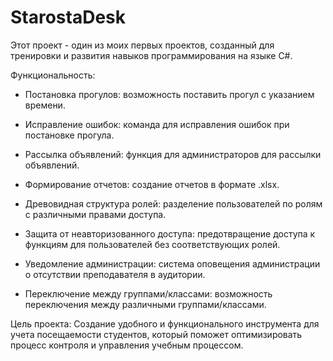 # StarostaDesk
Этот проект - один из моих первых проектов, созданный для тренировки и развития навыков программирования на языке C#. 


Функциональность:

- Постановка прогулов:  возможность поставить прогул с указанием времени.

- Исправление ошибок:  команда для исправления ошибок при постановке прогула.

- Рассылка объявлений:  функция для администраторов для рассылки объявлений.

- Формирование отчетов:  создание отчетов в формате .xlsx.

- Древовидная структура ролей:  разделение пользователей по ролям с различными правами доступа.

- Защита от неавторизованного доступа:  предотвращение доступа к функциям для пользователей без соответствующих ролей.

- Уведомление администрации:  система оповещения администрации о  отсутствии преподавателя в аудитории.

- Переключение между группами/классами:  возможность переключения между различными группами/классами.


Цель проекта:
Создание удобного и функционального инструмента для учета посещаемости студентов, который поможет оптимизировать процесс контроля и управления учебным процессом.
